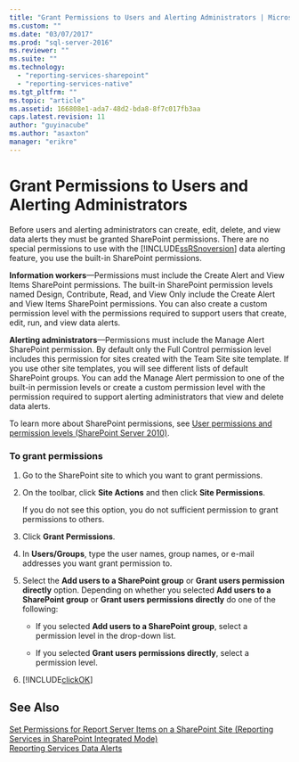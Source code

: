 ```yaml
---
title: "Grant Permissions to Users and Alerting Administrators | Microsoft Docs"
ms.custom: ""
ms.date: "03/07/2017"
ms.prod: "sql-server-2016"
ms.reviewer: ""
ms.suite: ""
ms.technology: 
  - "reporting-services-sharepoint"
  - "reporting-services-native"
ms.tgt_pltfrm: ""
ms.topic: "article"
ms.assetid: 166808e1-ada7-48d2-bda8-8f7c017fb3aa
caps.latest.revision: 11
author: "guyinacube"
ms.author: "asaxton"
manager: "erikre"
---
```

# Grant Permissions to Users and Alerting Administrators
  Before users and alerting administrators can create, edit, delete, and view data alerts they must be granted SharePoint permissions. There are no special permissions to use with the [!INCLUDE[ssRSnoversion](../includes/ssrsnoversion-md.md)] data alerting feature, you use the built-in SharePoint permissions.  
  
 **Information workers**—Permissions must include the Create Alert and View Items SharePoint permissions. The built-in SharePoint permission levels named Design, Contribute, Read, and View Only include the Create Alert and View Items SharePoint permissions. You can also create a custom permission level with the permissions required to support users that create, edit, run, and view data alerts.  
  
 **Alerting administrators**—Permissions must include the Manage Alert SharePoint permission. By default only the Full Control permission level includes this permission for sites created with the Team Site site template. If you use other site templates, you will see different lists of default SharePoint groups. You can add the Manage Alert permission to one of the built-in permission levels or create a custom permission level with the permission required to support alerting administrators that view and delete data alerts.  
  
 To learn more about SharePoint permissions, see [User permissions and permission levels (SharePoint Server 2010)](http://technet.microsoft.com/library/cc721640.aspx).  
  
### To grant permissions  
  
1.  Go to the SharePoint site to which you want to grant permissions.  
  
2.  On the toolbar, click **Site Actions** and then click **Site Permissions**.  
  
     If you do not see this option, you do not sufficient permission to grant permissions to others.  
  
3.  Click **Grant Permissions**.  
  
4.  In **Users/Groups**, type the user names, group names, or e-mail addresses you want grant permission to.  
  
5.  Select the **Add users to a SharePoint group** or **Grant users permission directly** option. Depending on whether you selected **Add users to a SharePoint group** or **Grant users permissions directly** do one of the following:  
  
    -   If you selected **Add users to a SharePoint group**, select a permission level in the drop-down list.  
  
    -   If you selected **Grant users permissions directly**, select a permission level.  
  
6.  [!INCLUDE[clickOK](../includes/clickok-md.md)]  
  
## See Also  
 [Set Permissions for Report Server Items on a SharePoint Site &#40;Reporting Services in SharePoint Integrated Mode&#41;](../reporting-services/security/set-permissions-for-report-server-items-on-a-sharepoint-site.md)   
 [Reporting Services Data Alerts](../reporting-services/reporting-services-data-alerts.md)  
  
  